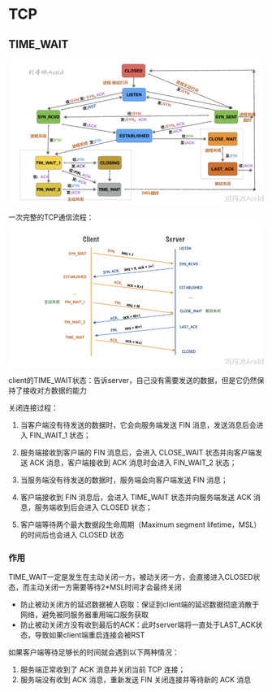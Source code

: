 # TCP
## TIME_WAIT
![TCP状态转换](vx_images/70093019226317.png)

一次完整的TCP通信流程：
![TCP状态简图](vx_images/572223219248757.png)

client的TIME_WAIT状态：告诉server，自己没有需要发送的数据，但是它仍然保持了接收对方数据的能力

关闭连接过程：
1. 当客户端没有待发送的数据时，它会向服务端发送 FIN 消息，发送消息后会进入 FIN_WAIT_1 状态；

2. 服务端接收到客户端的 FIN 消息后，会进入 CLOSE_WAIT 状态并向客户端发送 ACK 消息，客户端接收到 ACK 消息时会进入 FIN_WAIT_2 状态；
3. 当服务端没有待发送的数据时，服务端会向客户端发送 FIN 消息；
4. 客户端接收到 FIN 消息后，会进入 TIME_WAIT 状态并向服务端发送 ACK 消息，服务端收到后会进入 CLOSED 状态；
5. 客户端等待两个最大数据段生命周期（Maximum segment lifetime，MSL）的时间后也会进入 CLOSED 状态

### 作用
TIME_WAIT一定是发生在主动关闭一方，被动关闭一方，会直接进入CLOSED状态，而主动关闭一方需要等待2*MSL时间才会最终关闭
* 防止被动关闭方的延迟数据被人窃取：保证到client端的延迟数据彻底消散于网络，避免被同服务器重用端口服务获取
* 防止被动关闭方没有收到最后的ACK：此时server端将一直处于LAST_ACK状态，导致如果client端重启连接会被RST

如果客户端等待足够长的时间就会遇到以下两种情况：
1. 服务端正常收到了 ACK 消息并关闭当前 TCP 连接；
2. 服务端没有收到 ACK 消息，重新发送 FIN 关闭连接并等待新的 ACK 消息